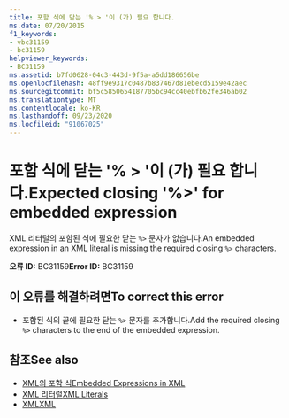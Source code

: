 ```yaml
---
title: 포함 식에 닫는 '% > '이 (가) 필요 합니다.
ms.date: 07/20/2015
f1_keywords:
- vbc31159
- bc31159
helpviewer_keywords:
- BC31159
ms.assetid: b7fd0628-04c3-443d-9f5a-a5dd186656be
ms.openlocfilehash: 48ff9e9317c0487b837467d81ebecd5159e42aec
ms.sourcegitcommit: bf5c5850654187705bc94cc40ebfb62fe346ab02
ms.translationtype: MT
ms.contentlocale: ko-KR
ms.lasthandoff: 09/23/2020
ms.locfileid: "91067025"
---
```

# <a name="expected-closing--for-embedded-expression"></a><span data-ttu-id="25eca-102">포함 식에 닫는 '% > '이 (가) 필요 합니다.</span><span class="sxs-lookup"><span data-stu-id="25eca-102">Expected closing '%>' for embedded expression</span></span>

<span data-ttu-id="25eca-103">XML 리터럴의 포함된 식에 필요한 닫는 `%>` 문자가 없습니다.</span><span class="sxs-lookup"><span data-stu-id="25eca-103">An embedded expression in an XML literal is missing the required closing `%>` characters.</span></span>  
  
 <span data-ttu-id="25eca-104">**오류 ID:** BC31159</span><span class="sxs-lookup"><span data-stu-id="25eca-104">**Error ID:** BC31159</span></span>  
  
## <a name="to-correct-this-error"></a><span data-ttu-id="25eca-105">이 오류를 해결하려면</span><span class="sxs-lookup"><span data-stu-id="25eca-105">To correct this error</span></span>  
  
- <span data-ttu-id="25eca-106">포함된 식의 끝에 필요한 닫는 `%>` 문자를 추가합니다.</span><span class="sxs-lookup"><span data-stu-id="25eca-106">Add the required closing `%>` characters to the end of the embedded expression.</span></span>  
  
## <a name="see-also"></a><span data-ttu-id="25eca-107">참조</span><span class="sxs-lookup"><span data-stu-id="25eca-107">See also</span></span>

- [<span data-ttu-id="25eca-108">XML의 포함 식</span><span class="sxs-lookup"><span data-stu-id="25eca-108">Embedded Expressions in XML</span></span>](../programming-guide/language-features/xml/embedded-expressions-in-xml.md)
- [<span data-ttu-id="25eca-109">XML 리터럴</span><span class="sxs-lookup"><span data-stu-id="25eca-109">XML Literals</span></span>](../language-reference/xml-literals/index.md)
- [<span data-ttu-id="25eca-110">XML</span><span class="sxs-lookup"><span data-stu-id="25eca-110">XML</span></span>](../programming-guide/language-features/xml/index.md)
